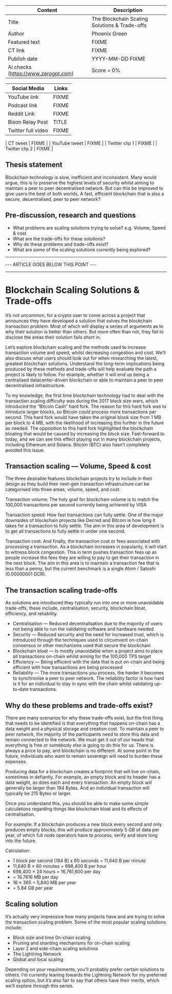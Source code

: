 | Content | Description |
|---|---|
| Title               | The Blockchain Scaling Solutions & Trade-offs |
| Author              | Phoenix Green |
| Featured text       | FIXME |
| CT link             | FIXME |
| Publish date        | YYYY-MM-DD FIXME |
| Ai checks (https://www.zerogpt.com) | Score = 0% |

| Social Media | Links |
|---|---|
| YouTube link        | FIXME |
| Podcast link        | FIXME |
| Reddit Link         | FIXME |
| Bison Relay Post    | TITLE |
| Twitter full video  | FIXME |

| CT tweet            | FIXME |
| YouTube tweet       | FIXME |
| Twitter clip 1      | FIXME |
| Twitter clip 2      | FIXME |


## Thesis statement

Blockchain technology is slow, inefficient and inconsistent. Many would argue, this is to preserve the highest levels of security whilst aiming to maintain a peer to peer decentralised network. But can this be improved to give users the best of both worlds, A fast, efficient blockchain that is also a secure, decentralised, peer to peer network?


## Pre-discussion, research and questions

* What problems are scaling solutions trying to solve? e.g. Volume, Speed & cost
* What are the trade-offs for these solutions?
* Why do these problems and trade-offs exist?
* What are some of the scaling solutions currently being explored?


---
--- ARTICLE GOES BELOW THIS POINT ---

---

# Blockchain Scaling Solutions & Trade-offs

It’s not uncommon, for a crypto user to come across a project that announces they have developed a solution that solves the blockchain transaction problem. Most of which will display a series of arguments as to why their solution is better than others. But more often than not, they fail to disclose the areas their solution fails short in.

Let’s explore blockchain scaling and the methods used to increase transaction volume and speed, whilst decreasing congestion and cost. We’ll also discuss what users should look out for when researching the latest, greatest blockchain solutions. Understand the long-term implications being produced by these methods and trade-offs will help evaluate the path a project is likely to follow. For example, whether it will end up being a centralised datacenter-driven blockchain or able to maintain a peer to peer decentralised infrastructure.

To my knowledge, the first time blockchain technology had to deal with the transaction scaling difficulty was during the 2017 block size wars, which introduced the “Bitcoin Cash” hard fork. The reason for this hard fork was to introduce larger blocks, so Bitcoin could process more transactions per second. This hard fork would have taken the original block size from 1 MB per block to 4 MB, with the likelihood of increasing this further in the future as needed. The opposition to this hard fork highlighted the blockchain bloating that would be caused by increasing the block size. Fast-forward to today, and we can see this effect playing out in many blockchain projects, including Ethereum and Solana. Bitcoin (BTC) also hasn’t completely avoided this issue.

## Transaction scaling — Volume, Speed & cost

The three desirable features blockchain projects try to include in their design as they build their next-gen transaction infrastructure can be categorised into three areas, volume, speed, and cost:

Transaction volume: 
The holy grail for blockchain volume is to match the 100,000 transactions per second currently being achieved by VISA

Transaction speed:
How fast transactions can fully settle. One of the major downsides of blockchain projects like Decred and Bitcoin is how long it takes for a transaction to fully settle. The aim in this area of development is to get all transactions to fully settle in under one second.

Transaction cost:
And finally, the transaction cost or fees associated with processing a transaction. As a blockchain increases in popularity, it will start to witness block congestion. This in term pushes transaction fees up as people increase the fees they are willing to pay to get their transaction in the next block. The aim in this area is to maintain a transaction fee that is less than a penny, but the current benchmark is a single Atom / Satoshi (0.00000001 DCR).

## The transaction scaling trade-offs

As solutions are introduced they typically run into one or more unavoidable trade-offs, these include, centralisation, security, blockchain bloat, efficiency, and reliability.

* Centralisation — Reduced decentralisation due to the majority of users not being able to run the validating software and hardware needed
* Security — Reduced security and the need for increased trust, which is introduced through the techniques used to circumvent on-chain consensus or other mechanisms used that secure the blockchain
* Blockchain bloat — Is mostly unavoidable when a project aims to place all transactions on-chain whilst aiming for the 100,000 TPS target
* Efficiency — Being efficient with the data that is put on-chain and being efficient with how transactions are being processed
* Reliability — The more transactions you process, the harder it becomes to synchronise a peer to peer network. The reliability factor is how hard is it for an individual to stay in sync with the chain whilst validating up-to-date transactions.

## Why do these problems and trade-offs exist?

There are many scenarios for why these trade-offs exist, but the first thing that needs to be identified is that everything that happens on-chain has a data weight and a physical storage and creation cost. To maintain a peer to peer network, the majority of the participants need to store this data and remain connected to the network. We must get it out of our heads that everything is free or somebody else is going to do this for us. There is always a price to pay, and blockchain is no different. At some point in the future, individuals who want to remain sovereign will need to burden these expenses.

Producing data for a blockchain creates a footprint that will live on-chain, sometimes in defiantly. For example, an empty block and its header has a data weight, as does each and every transaction. An empty block will generally be larger than 194 Bytes. And an individual transaction will typically be 215 Bytes or larger. 

Once you understand this, you should be able to make some simple calculations regarding things like blockchain bloat and its effects of centralisation.

For example: If a blockchain produces a new block every second and only produces empty blocks, this will produce approximately 5 GB of data per year, of which full node operators have to process, verify and store long into the future. 

Calculation: 
* 1 block per second (194 B) x 60 seconds = 11,640 B per minute
* 11,640 B × 60 minutes = 698,400 B per hour
* 698,400 × 24 hours = 16,761,600 per day
* = 16.7616 MB per day
* 16 × 365 = 5,840 MB per year
* = 5.84 GB per year

## Scaling solution

It’s actually very impressive how many projects have and are trying to solve the transaction scaling problem. Some of the most popular scaling solutions include:

* Block size and time 0n-chain scaling
* Pruning and sharding mechanisms for on-chain scaling
* Layer 2 and side-chain scaling solutions
* The Lightning Network
* Global and local scaling

Depending on your requirements, you’ll probably prefer certain solutions to others. I’m currently leaning towards the Lightning Network for my preferred scaling option, but it’s also fair to say that others have their merits, which we’ll explore through this series.

